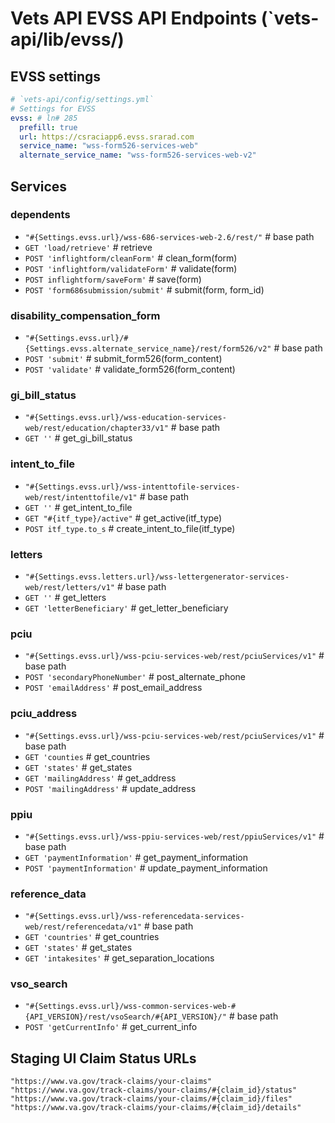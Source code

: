 # Vets API EVSS API Endpoints (`vets-api/lib/evss/)

## EVSS settings

```yaml
# `vets-api/config/settings.yml`
# Settings for EVSS
evss: # ln# 285
  prefill: true
  url: https://csraciapp6.evss.srarad.com
  service_name: "wss-form526-services-web"
  alternate_service_name: "wss-form526-services-web-v2"
```

## Services

### dependents

- `"#{Settings.evss.url}/wss-686-services-web-2.6/rest/"` # base path
- `GET 'load/retrieve'`                                   # retrieve
- `POST 'inflightform/cleanForm'`                         # clean_form(form)
- `POST 'inflightform/validateForm'`                      # validate(form)
- `POST inflightform/saveForm'`                           # save(form)
- `POST 'form686submission/submit'`                       # submit(form, form_id)

### disability_compensation_form

- `"#{Settings.evss.url}/#{Settings.evss.alternate_service_name}/rest/form526/v2"` # base path
- `POST 'submit'`                                                                  # submit_form526(form_content)
- `POST 'validate'`                                                                # validate_form526(form_content)

### gi_bill_status

- `"#{Settings.evss.url}/wss-education-services-web/rest/education/chapter33/v1"` # base path
- `GET ''`                                                                        # get_gi_bill_status

### intent_to_file

- `"#{Settings.evss.url}/wss-intenttofile-services-web/rest/intenttofile/v1"` # base path
- `GET ''`                                                                    # get_intent_to_file
- `GET "#{itf_type}/active"`                                                  # get_active(itf_type)
- `POST itf_type.to_s`                                                        # create_intent_to_file(itf_type)

### letters

- `"#{Settings.evss.letters.url}/wss-lettergenerator-services-web/rest/letters/v1"` # base path
- `GET ''`                                                                          # get_letters
- `GET 'letterBeneficiary'`                                                         # get_letter_beneficiary

### pciu

- `"#{Settings.evss.url}/wss-pciu-services-web/rest/pciuServices/v1"` # base path
- `POST 'secondaryPhoneNumber'`                                       # post_alternate_phone
- `POST 'emailAddress'`                                               # post_email_address

### pciu_address

- `"#{Settings.evss.url}/wss-pciu-services-web/rest/pciuServices/v1"` # base path
- `GET 'counties`                                                     # get_countries
- `GET 'states'`                                                      # get_states
- `GET 'mailingAddress'`                                              # get_address
- `POST 'mailingAddress'`                                             # update_address

### ppiu

- `"#{Settings.evss.url}/wss-ppiu-services-web/rest/ppiuServices/v1"` # base path
- `GET 'paymentInformation'`                                          # get_payment_information
- `POST 'paymentInformation'`                                         # update_payment_information

### reference_data

- `"#{Settings.evss.url}/wss-referencedata-services-web/rest/referencedata/v1"` # base path
- `GET 'countries'`                                                             # get_countries
- `GET 'states'`                                                                # get_states
- `GET 'intakesites'`                                                           # get_separation_locations 

### vso_search

- `"#{Settings.evss.url}/wss-common-services-web-#{API_VERSION}/rest/vsoSearch/#{API_VERSION}/"` # base path
- `POST 'getCurrentInfo'`                                                                        # get_current_info

## Staging UI Claim Status URLs

`"https://www.va.gov/track-claims/your-claims"`
`"https://www.va.gov/track-claims/your-claims/#{claim_id}/status"`
`"https://www.va.gov/track-claims/your-claims/#{claim_id}/files"`
`"https://www.va.gov/track-claims/your-claims/#{claim_id}/details"`
